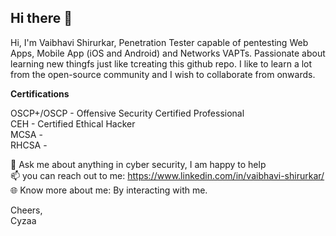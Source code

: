 ## **Hi there** 👋

Hi, I'm Vaibhavi Shirurkar, Penetration Tester capable of pentesting Web Apps, Mobile App (iOS and Android) and Networks VAPTs. Passionate about learning new thingfs just like tcreating this github repo.
I like to learn a lot from the open-source community and I wish to collaborate from onwards. </br>

**Certifications**

OSCP+/OSCP - Offensive Security Certified Professional</br>
CEH - Certified Ethical Hacker</br>
MCSA - </br>
RHCSA - </br>

💬 Ask me about anything in cyber security, I am happy to help </br>
📫 you can reach out to me: https://www.linkedin.com/in/vaibhavi-shirurkar/ </br>
🌐 Know more about me: By interacting with me.</br>

Cheers,</br>
Cyzaa
